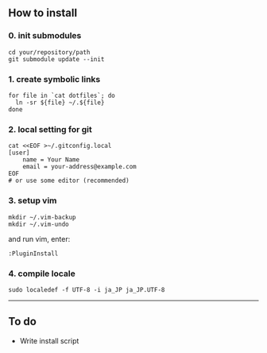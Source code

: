 ## How to install


### 0. init submodules

    cd your/repository/path
    git submodule update --init


### 1. create symbolic links

    for file in `cat dotfiles`; do
      ln -sr ${file} ~/.${file}
    done


### 2. local setting for git

    cat <<EOF >~/.gitconfig.local
    [user]
    	name = Your Name
    	email = your-address@example.com
    EOF
    # or use some editor (recommended)


### 3. setup vim

    mkdir ~/.vim-backup
    mkdir ~/.vim-undo

and run vim, enter:

    :PluginInstall


### 4. compile locale

    sudo localedef -f UTF-8 -i ja_JP ja_JP.UTF-8


---
## To do

- Write install script
